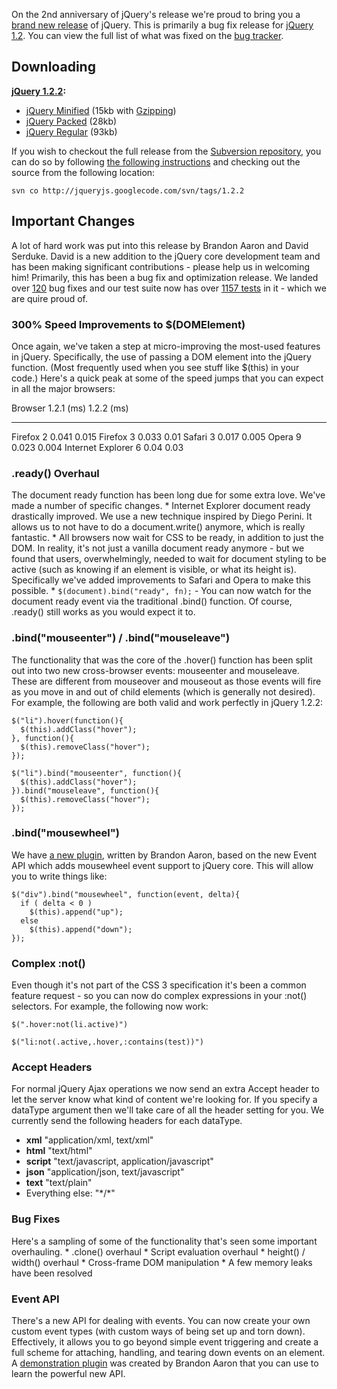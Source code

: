 On the 2nd anniversary of jQuery's release we're proud to bring you a
[brand new release](http://docs.jquery.com/Release:jQuery_1.2.2) of
jQuery. This is primarily a bug fix release for [jQuery
1.2](http://docs.jquery.com/Release:jQuery_1.2). You can view the full
list of what was fixed on the [bug
tracker](http://dev.jquery.com/report/22).

Downloading
-----------

**[jQuery 1.2.2](http://docs.jquery.com/Release:jQuery_1.2.2):**

-   [jQuery
    Minified](http://code.google.com/p/jqueryjs/downloads/detail?name=jquery-1.2.2.min.js)
    (15kb with
    [Gzipping](http://www.julienlecomte.net/blog/2007/08/13/))
-   [jQuery
    Packed](http://code.google.com/p/jqueryjs/downloads/detail?name=jquery-1.2.2.pack.js)
    (28kb)
-   [jQuery
    Regular](http://code.google.com/p/jqueryjs/downloads/detail?name=jquery-1.2.2.js)
    (93kb)

If you wish to checkout the full release from the [Subversion
repository](http://dev.jquery.com/browser), you can do so by following
[the following
instructions](http://docs.jquery.com/Downloading_jQuery#Subversion_.28SVN.29)
and checking out the source from the following location:

    svn co http://jqueryjs.googlecode.com/svn/tags/1.2.2

Important Changes
-----------------

A lot of hard work was put into this release by Brandon Aaron and David
Serduke. David is a new addition to the jQuery core development team and
has been making significant contributions - please help us in welcoming
him! Primarily, this has been a bug fix and optimization release. We
landed over [120](http://dev.jquery.com/report/22) bug fixes and our
test suite now has over [1157 tests](http://jquery.com/test/) in it -
which we are quire proud of.

### 300% Speed Improvements to \$(DOMElement)

Once again, we've taken a step at micro-improving the most-used features
in jQuery. Specifically, the use of passing a DOM element into the
jQuery function. (Most frequently used when you see stuff like \$(this)
in your code.) Here's a quick peak at some of the speed jumps that you
can expect in all the major browsers:

  Browser               1.2.1 (ms)   1.2.2 (ms)
  --------------------- ------------ ------------
  Firefox 2             0.041        0.015
  Firefox 3             0.033        0.01
  Safari 3              0.017        0.005
  Opera 9               0.023        0.004
  Internet Explorer 6   0.04         0.03

### .ready() Overhaul

The document ready function has been long due for some extra love. We've
made a number of specific changes. \* Internet Explorer document ready
drastically improved. We use a new technique inspired by Diego Perini.
It allows us to not have to do a document.write() anymore, which is
really fantastic. \* All browsers now wait for CSS to be ready, in
addition to just the DOM. In reality, it's not just a vanilla document
ready anymore - but we found that users, overwhelmingly, needed to wait
for document styling to be active (such as knowing if an element is
visible, or what its height is). Specifically we've added improvements
to Safari and Opera to make this possible. \*
`$(document).bind("ready", fn);` - You can now watch for the document
ready event via the traditional .bind() function. Of course, .ready()
still works as you would expect it to.

### .bind("mouseenter") / .bind("mouseleave")

The functionality that was the core of the .hover() function has been
split out into two new cross-browser events: mouseenter and mouseleave.
These are different from mouseover and mouseout as those events will
fire as you move in and out of child elements (which is generally not
desired). For example, the following are both valid and work perfectly
in jQuery 1.2.2:

    $("li").hover(function(){
      $(this).addClass("hover");
    }, function(){
      $(this).removeClass("hover");
    });

    $("li").bind("mouseenter", function(){
      $(this).addClass("hover");
    }).bind("mouseleave", function(){
      $(this).removeClass("hover");
    });

### .bind("mousewheel")

We have [a new
plugin](http://dev.jquery.com/browser/trunk/plugins/mousewheel/jquery.mousewheel.js),
written by Brandon Aaron, based on the new Event API which adds
mousewheel event support to jQuery core. This will allow you to write
things like:

    $("div").bind("mousewheel", function(event, delta){
      if ( delta < 0 )
        $(this).append("up");
      else
        $(this).append("down");
    });

### Complex :not()

Even though it's not part of the CSS 3 specification it's been a common
feature request - so you can now do complex expressions in your :not()
selectors. For example, the following now work:

    $(".hover:not(li.active)")

    $("li:not(.active,.hover,:contains(test))")

### Accept Headers

For normal jQuery Ajax operations we now send an extra Accept header to
let the server know what kind of content we're looking for. If you
specify a dataType argument then we'll take care of all the header
setting for you. We currently send the following headers for each
dataType.

-   **xml** "application/xml, text/xml"
-   **html** "text/html"
-   **script** "text/javascript, application/javascript"
-   **json** "application/json, text/javascript"
-   **text** "text/plain"
-   Everything else: "\*/\*"

### Bug Fixes

Here's a sampling of some of the functionality that's seen some
important overhauling. \* .clone() overhaul \* Script evaluation
overhaul \* height() / width() overhaul \* Cross-frame DOM manipulation
\* A few memory leaks have been resolved

### Event API

There's a new API for dealing with events. You can now create your own
custom event types (with custom ways of being set up and torn down).
Effectively, it allows you to go beyond simple event triggering and
create a full scheme for attaching, handling, and tearing down events on
an element. A [demonstration
plugin](http://dev.jquery.com/browser/trunk/plugins/mousewheel/jquery.mousewheel.js)
was created by Brandon Aaron that you can use to learn the powerful new
API.
